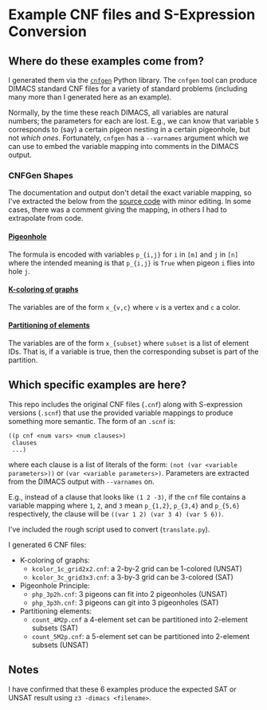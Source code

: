 # Example CNF files and S-Expression Conversion 

## Where do these examples come from?

I generated them via the [`cnfgen`](https://massimolauria.net/cnfgen/) Python library. The `cnfgen` tool can produce DIMACS standard CNF files for a variety of standard problems (including many more than I generated here as an example). 

Normally, by the time these reach DIMACS, all variables are natural numbers; the parameters for each are lost. E.g., we can know that variable `5` corresponds to (say) a certain pigeon nesting in a certain pigeonhole, but not _which ones_. Fortunately, `cnfgen` has a `--varnames` argument which we can use to embed the variable mapping into comments in the DIMACS output. 

### CNFGen Shapes

The documentation and output don't detail the exact variable mapping, so I've extracted the below from the [source code](https://github.com/MassimoLauria/cnfgen) with minor editing. In some cases, there was a comment giving the mapping, in others I had to extrapolate from code.

#### [Pigeonhole](https://github.com/MassimoLauria/cnfgen/blob/master/cnfgen/families/pigeonhole.py)

The formula is encoded with variables `p_{i,j}` for `i` in `[m]` and `j` in `[n]` where the intended meaning is that `p_{i,j}` is `True` when pigeon `i` flies into hole `j`.

#### [K-coloring of graphs](https://github.com/MassimoLauria/cnfgen/blob/master/cnfgen/families/coloring.py)

The variables are of the form `x_{v,c}` where `v` is a vertex and `c` a color. 

#### [Partitioning of elements](https://github.com/massimolauria/cnfgen/blob/master/cnfgen/families/counting.py)

The variables are of the form `x_{subset}` where `subset` is a list of element IDs. That is, if a variable is true, then the corresponding subset is part of the partition.

## Which specific examples are here?

This repo includes the original CNF files (`.cnf`) along with S-expression versions (`.scnf`) that use the provided variable mappings to produce something more semantic. The form of an `.scnf` is:

```
((p cnf <num vars> <num clauses>)
 clauses
 ...)
```
where each clause is a list of literals of the form: `(not (var <variable parameters>))` or `(var <variable parameters>)`. Parameters are extracted from the DIMACS output with `--varnames` on.

E.g., instead of a clause that looks like `(1 2 -3)`, if the `cnf` file contains a variable mapping where `1`, `2`, and `3` mean `p_{1,2}`, `p_{3,4}` and `p_{5,6}` respectively, the clause will be `((var 1 2) (var 3 4) (var 5 6))`. 

I've included the rough script used to convert (`translate.py`). 

I generated 6 CNF files:

* K-coloring of graphs:
  * `kcolor_1c_grid2x2.cnf`: a 2-by-2 grid can be 1-colored (UNSAT)
  * `kcolor_3c_grid3x3.cnf`: a 3-by-3 grid can be 3-colored (SAT)
* Pigeonhole Principle:
  * `php_3p2h.cnf`: 3 pigeons can fit into 2 pigeonholes (UNSAT)
  * `php_3p3h.cnf`: 3 pigeons can git into 3 pigeonholes (SAT)
* Partitioning elements:
  * `count_4M2p.cnf` a 4-element set can be partitioned into 2-element subsets (SAT)
  * `count_5M2p.cnf`: a 5-element set can be partitioned into 2-element subsets (UNSAT)

## Notes

I have confirmed that these 6 examples produce the expected SAT or UNSAT result using `z3 -dimacs <filename>`. 